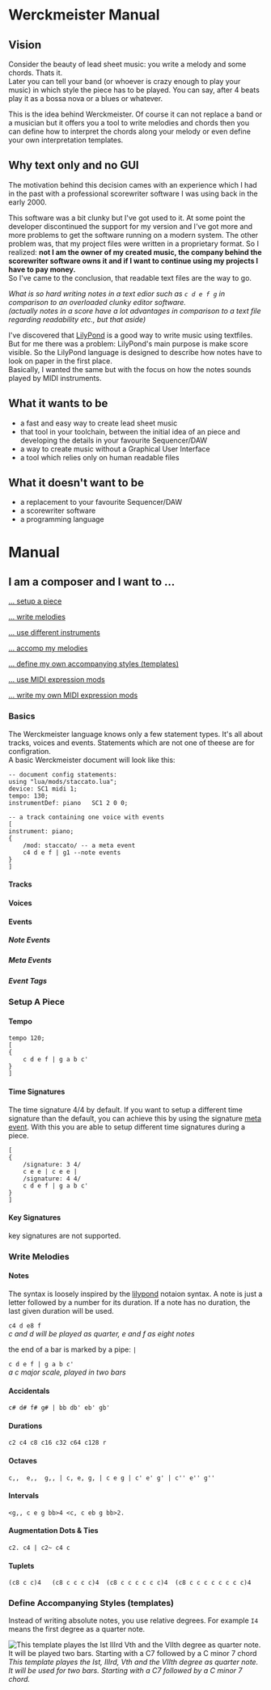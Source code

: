 Werckmeister Manual
===================

Vision
------
Consider the beauty of lead sheet music: you write a melody and some chords. Thats it.
<br>Later you can tell your band (or whoever is crazy enough to play your music) in which style the piece has to be played. You can say, after 4 beats play it as a bossa nova or a blues or whatever.

This is the idea behind Werckmeister. Of course it can not replace a band or a musician but it offers you a tool to write melodies and chords then you can define how to interpret the chords along your melody or even define your own interpretation templates.

Why text only and no GUI
------------------------
The motivation behind this decision cames with an experience which I had in the past with a professional scorewriter software I was using back in the early 2000.

This software was a bit clunky but I've got used to it. At some point the developer discontinued the support for my version and I've got more and more problems to get the software running on a modern system. The other problem was, that my project files were written in a proprietary format. So I realized: **not I am the owner of my created music, the company behind the scorewriter software owns it
 and if I want to continue using my projects I have to pay money.**
<br>So I've came to the conclusion, that readable text files are the way to go.

*What is so hard writing notes in a text edior such as `c d e f g` in comparison to an overloaded clunky editor software.
<br>(actually notes in a score have a lot advantages in comparison to a text file regarding readability etc., but that aside)*

I've discovered that [LilyPond](http://lilypond.org/) is a good way to write music using textfiles.
But for me there was a problem: LilyPond's main purpose is make score visible. So the LilyPond language is designed to describe how notes have to look on paper in the first place.
<br>Basically, I wanted the same but with the focus on how the notes sounds played by MIDI instruments.




## What it wants to be
* a fast and easy way to create lead sheet music
* that tool in your toolchain, between the initial idea of an piece and developing the details in your favourite Sequencer/DAW
* a way to create music without a Graphical User Interface
* a tool which relies only on human readable files


## What it doesn't want to be
* a replacement to your favourite Sequencer/DAW
* a scorewriter software
* a programming language


Manual
======
I am a composer and I want to ...
--------------
[... setup a piece](Setup-A-Piece)

[... write melodies](#Write-Melodies)

[... use different instruments]()

[... accomp my melodies]()

[... define my own accompanying styles (templates)](#Define-Accompanying-Styles-(templates))

[... use MIDI expression mods]()

[... write my own MIDI expression mods]()

### Basics
The Werckmeister language knows only a few statement types. It's all about tracks, voices and events. Statements which are not one of theese are for configration.
<br>A basic Werckmeister document will look like this:

```
-- document config statements:
using "lua/mods/staccato.lua";
device: SC1 midi 1;
tempo: 130;
instrumentDef: piano   SC1 2 0 0;

-- a track containing one voice with events
[
instrument: piano;
{
    /mod: staccato/ -- a meta event
    c4 d e f | g1 --note events
}
]
```
#### Tracks
#### Voices
#### Events
##### Note Events
##### Meta Events
##### Event Tags

### Setup A Piece
#### Tempo
```
tempo 120;
[
{
    c d e f | g a b c'
}
]

```

#### Time Signatures
The time signature 4/4 by default.
If you want to setup a different time signature than the default, you can achieve this by using the signature [meta event](#Meta-Events).
With this you are able to setup different time signatures during a piece.
```
[
{
    /signature: 3 4/
    c e e | c e e |
    /signature: 4 4/
    c d e f | g a b c'
}
]
```

#### Key Signatures
key signatures are not supported.

### Write Melodies
#### Notes
The syntax is loosely inspired by the [lilypond](http://lilypond.org) notaion syntax. A note is just a letter followed by a number for its duration. If a note has no duration, the last given duration will be used.

`c4 d e8 f`
<br>*c and d will be played as quarter, e and f as eight notes*

the end of a bar is marked by a pipe: `|`

`c d e f | g a b c'`
<br>*a c major scale, played in two bars*

#### Accidentals
`c# d# f# g# | bb db' eb' gb'`

#### Durations
`c2 c4 c8 c16 c32 c64 c128 r`

#### Octaves
`c,,  e,,  g,, | c, e, g, | c e g | c' e' g' | c'' e'' g''`

#### Intervals
`<g,, c e g bb>4 <c, c eb g bb>2.`

#### Augmentation Dots & Ties
`c2. c4 | c2~ c4 c`

#### Tuplets
`(c8 c c)4   (c8 c c c c)4  (c8 c c c c c c)4  (c8 c c c c c c c c)4`


### Define Accompanying Styles (templates)
Instead of writing absolute notes, you use relative degrees. For example `I4` means the first degree as a quarter note.


![This template playes the Ist IIIrd Vth and the VIIth degree as quarter note. It will be played two bars. Starting with a C7 followed by a C minor 7 chord](https://raw.githubusercontent.com/SambaGodschynski/werckmeister-editor/master/assets/example2.gif)
<br>*This template playes the Ist, IIIrd, Vth and the VIIth degree as quarter note. It will be used for two bars. Starting with a C7 followed by a C minor 7 chord.*
